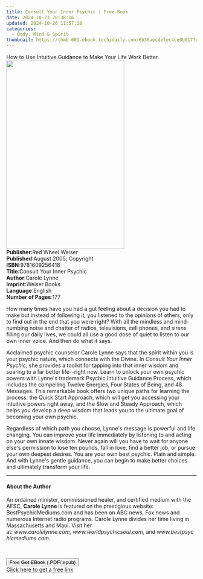 ```yaml
---
title: Consult Your Inner Psychic | Free Book
date: 2024-10-23 20:38:16
updated: 2024-10-26 11:57:18
categories:
  - Body, Mind & Spirit
thumbnail: https://thmb-001-ebook.techidaily.com/6b36aecdefec4ce0b017fca13fcf542bf844abd60864b7efc323592ab210f1e4.jpg
---
```

<main id="book-container">
  <div class="flex flex-col">
    <div class="book-brief flex-1 py-6 px-4 sm:p-6 md:py-10 md:px-8">
      <!-- brief-->
      <div class="book-brief-main">
        How to Use Intuitive Guidance to Make Your Life Work Better
      </div>
    </div>
    <div
      class="book-meta-info flex-1 grid gap-4 col-start-1 col-end-3 row-start-1 sm:mb-6 sm:grid-cols-4 lg:gap-6 lg:col-start-2 lg:row-end-6 lg:row-span-6 lg:mb-0"
    >
      <div
        class="book-meta-info-left place-content-center mt-4 p-4 text-sm leading-6 col-start-2 col-span-2 dark:text-slate-400"
      >
        <img
          class="w-full h-500 object-cover rounded-lg sm:h-255 sm:col-span-2 lg:col-span-full"
          src="https://img-001-ebook.techidaily.com/2d2bb6ecb32f76a676a751c6adccb604907b91583820a54d43138964ca487348.jpg"
          alt=""
          width="312"
          height="500"
        />
      </div>
      <div
        class="book-meta-info-right mt-2 col-start-1 row-start-2 col-span-3 self-center"
      >
        <!-- meta data  -->
        <div class="flex flex-col px-4 md:px-8">
          <div class="flex-1">
            <strong>Publisher</strong>:<span class="px-2"
              >Red Wheel Weiser</span
            >
          </div>
          <div class="flex-1">
            <strong>Published</strong>:<span class="px-2"
              >August 2005; Copyright</span
            >
          </div>
          <div class="flex-1">
            <strong>ISBN</strong>:<span class="px-2">9781609256418</span>
          </div>
          <div class="flex-1">
            <strong>Title</strong>:<span class="px-2"
              >Consult Your Inner Psychic</span
            >
          </div>
          <div class="flex-1">
            <strong>Author</strong>:<span class="px-2">Carole Lynne</span>
          </div>
          <div class="flex-1">
            <strong>Imprint</strong>:<span class="px-2">Weiser Books</span>
          </div>
          <div class="flex-1">
            <strong>Language</strong>:<span class="px-2">English</span>
          </div>
          <div class="flex-1">
            <strong>Number of Pages</strong>:<span class="px-2">177</span>
          </div>
        </div>
      </div>
    </div>
    <div class="book-description flex-1 py-6 px-4 sm:p-6 md:py-10 md:px-8">
      <div class="book-description-main">
        <div accordion-content="" id="description">
          <p>
            How many times have you had a gut feeling about a decision you had
            to make but instead of following it, you listened to the opinions of
            others, only to find out in the end that you were right? With all
            the mindless and mind-numbing noise and chatter of radios,
            televisions, cell phones, and sirens filling our daily lives, we
            could all use a good dose of quiet to listen to our own inner voice.
            And then do what it says.
          </p>
          <p>
            Acclaimed psychic counselor Carole Lynne says that the spirit within
            you is your psychic nature, which connects with the Divine. In<i>
              Consult Your Inner Psychic</i
            >, she provides a toolkit for tapping into that inner wisdom and
            soaring to a far better life--right now. Learn to unlock your own
            psychic powers with Lynne's trademark Psychic Intuitive Guidance
            Process, which includes the compelling Twelve Energies, Four States
            of Being, and 48 Messages. This remarkable book offers two unique
            paths for learning the process: the Quick Start Approach, which will
            get you accessing your intuitive powers right away, and the Slow and
            Steady Approach, which helps you develop a deep wisdom that leads
            you to the ultimate goal of becoming your own psychic.
          </p>
          <p>
            Regardless of which path you choose, Lynne's message is powerful and
            life changing. You can improve your life immediately by listening to
            and acting on your own innate wisdom. Never again will you have to
            wait for anyone else's permission to lose ten pounds, fall in love,
            find a better job, or pursue your own deepest desires. You are your
            own best psychic. Plain and simple. And with Lynne's gentle
            guidance, you can begin to make better choices and ultimately
            transform your life.
          </p>
        </div>
        <div class="accordion-fader"></div>
      </div>
    </div>
    <div class="book-excerpts flex-1 py-6 px-4 sm:p-6 md:py-10 md:px-8">
      <!-- excerpts-->
      <div class="book-excerpts-main">
        <hr />
        <h4 class="placeholder placeholder-heading">
          <span>About the Author</span>
        </h4>
        <p></p>
        <p>
          An ordained minister, commissioned healer, and certified medium with
          the AFSC,&nbsp;<b>Carole Lynne&nbsp;</b>is featured on the prestigious
          website: BestPsychicMediums.com and has been on ABC news, Fox news and
          numerous Internet radio programs. Carole Lynne divides her time living
          in Massachusetts and Maui. Visit her
          at:&nbsp;<i>www.carolelynne.com,</i>&nbsp;<i>www.worldpsychicsoul.com,</i>&nbsp;and&nbsp;<i
            >www.bestpsychicmediums.com.</i
          >
        </p>
        <br />
        <p></p>
      </div>
    </div>
    <div
      class="book-about-author flex-1 py-6 px-4 sm:p-6 md:py-10 md:px-8"
    ></div>
    <div class="book-free-get flex-1 py-6 px-4 sm:p-6 md:py-10 md:px-8">
      <button
        id="btn-free-get"
        class="bg-blue-500 hover:bg-blue-700 text-white font-bold py-2 px-4 rounded"
      >
        Free Get EBook (.PDF/.epub)
      </button>
      <div id="countdown-display" class="px-2 text-lg mt-2"></div>
      <a
        id="free-link"
        class="hidden bg-blue-500 hover:bg-blue-700 text-white font-bold py-2 px-4 rounded"
        href="https://www.ebooks.com/en-us/book/209547536/consult-your-inner-psychic/carole-lynne/"
        target="_blank"
        >Click here to get a free link</a
      >
    </div>
    <script>
      let countdownTime = 0;
      let countdownInterval = null;
      document
        .getElementById('btn-free-get')
        .addEventListener('click', startCountdown);
      function startCountdown() {
        countdownTime = new Date().getTime() + 60000 * 3;
        countdownInterval = setInterval(updateCountdown, 1000);
        document.getElementById('btn-free-get').disabled = true;
        document
          .getElementById('btn-free-get')
          .classList.add('bg-gray-500', 'cursor-not-allowed');
      }
      function updateCountdown() {
        let currentTime = new Date().getTime();
        let timeLeft = countdownTime - currentTime;
        let secondsLeft = Math.floor(timeLeft / 1000);
        document.getElementById('countdown-display').innerHTML =
          `Remaining time: ${secondsLeft} seconds.`;
        if (secondsLeft <= 0) {
          clearInterval(countdownInterval);
          document.getElementById('btn-free-get').classList.add('hidden');
          document.getElementById('free-link').classList.remove('hidden');
          document.getElementById('countdown-display').innerHTML = '';
        }
      }
    </script>
  </div>
</main>
